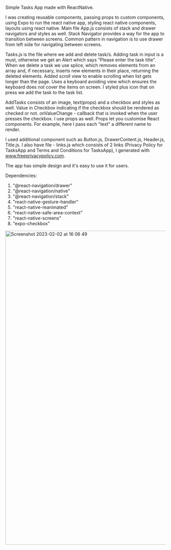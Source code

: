 Simple Tasks App made with ReactNative.

I was creating reusable components, passing props to custom components, using Expo to run the react native app, styling react native components, layouts using react native. 
Main file App.js consists of stack and drawer navigators and styles as well. Stack Navigator provides a way for the app to transition between screens. Common pattern in navigation is to use drawer from left side for navigating between screens.

Tasks.js is the file where we add and delete task/s. Adding task in input is a must, otherwise we get an Alert which says "Please enter the task title". When we delete a task we use splice, which removes elements from an array and, if necessary, inserts new elements in their place, returning the deleted elements. Added scroll view to enable scrolling when list gets longer than the page. Uses a keyboard avoiding view which ensures the keyboard does not cover the items on screen.  I styled plus icon that on press we add the task to the task list.

AddTasks consists of an image, text(props) and a checkbox and styles as well. Value in Checkbox indicating if the checkbox should be rendered as checked or not. onValueChange - callback that is invoked when the user presses the checkbox. I use props as well. Props let you customise React components. For example, here I pass each "text" a different name to render. 

I used additional component such as Button.js, DrawerContent.js, Header.js, Title.js. I also have file - links.js which consists of 2 links (Privacy Policy for TasksApp and Terms and Conditions for TasksApp), I generated with www.freeprivacypolicy.com.

The app has simple design and it's easy to use it for users. 



Dependencies:
   1. "@react-navigation/drawer"
   2. "@react-navigation/native"
   3. "@react-navigation/stack"
   4. "react-native-gesture-handler"
   5. "react-native-reanimated"
   6. "react-native-safe-area-context"
   7. "react-native-screens"
   8. "expo-checkbox"


<img width="982" alt="Screenshot 2023-02-02 at 16 06 49" src="https://user-images.githubusercontent.com/112869405/216361930-d5dbc137-1662-460f-b639-33b7313d54df.png">

